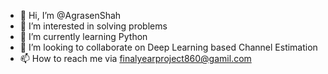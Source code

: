 - 👋 Hi, I’m @AgrasenShah
- 👀 I’m interested in solving problems
- 🌱 I’m currently learning Python
- 💞️ I’m looking to collaborate on Deep Learning based Channel Estimation
- 📫 How to reach me via finalyearproject860@gamil.com

<!---
AgrasenShah/AgrasenShah is a ✨ special ✨ repository because its `README.md` (this file) appears on your GitHub profile.
You can click the Preview link to take a look at your changes.
--->
